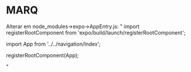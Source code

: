 # MARQ
Alterar em node_modules->expo->AppEntry.js:
"
import registerRootComponent from 'expo/build/launch/registerRootComponent';

import App from '../../navigation/Index';

registerRootComponent(App);

"
